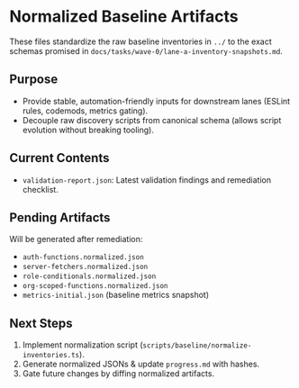 # Normalized Baseline Artifacts

These files standardize the raw baseline inventories in `../` to the exact schemas promised in `docs/tasks/wave-0/lane-a-inventory-snapshots.md`.

## Purpose
- Provide stable, automation-friendly inputs for downstream lanes (ESLint rules, codemods, metrics gating).
- Decouple raw discovery scripts from canonical schema (allows script evolution without breaking tooling).

## Current Contents
- `validation-report.json`: Latest validation findings and remediation checklist.

## Pending Artifacts
Will be generated after remediation:
- `auth-functions.normalized.json`
- `server-fetchers.normalized.json`
- `role-conditionals.normalized.json`
- `org-scoped-functions.normalized.json`
- `metrics-initial.json` (baseline metrics snapshot)

## Next Steps
1. Implement normalization script (`scripts/baseline/normalize-inventories.ts`).
2. Generate normalized JSONs & update `progress.md` with hashes.
3. Gate future changes by diffing normalized artifacts.
